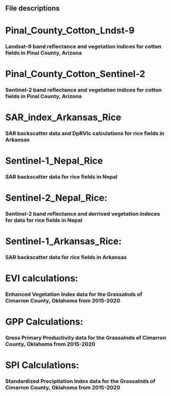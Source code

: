 ## File descriptions

# Pinal_County_Cotton_Lndst-9
### Landsat-9 band reflectance and vegetation indices for cotton fields in Pinal County, Arizona

# Pinal_County_Cotton_Sentinel-2
### Sentinel-2 band reflectance and vegetation indices for cotton fields in Pinal County, Arizona

# SAR_index_Arkansas_Rice
### SAR backscatter data and DpRVIc calculations for rice fields in Arkansas

# Sentinel-1_Nepal_Rice
### SAR backscatter data for rice fields in Nepal

# Sentinel-2_Nepal_Rice: 
### Sentinel-2 band reflectance and derrived vegetation indeces for data for rice fields in Nepal

# Sentinel-1_Arkansas_Rice: 
### SAR backscatter data for rice fields in Arkansas

# EVI calculations: 
### Enhanced Vegetation Index data for the Grassalnds of Cimarron County, Oklahoma from 2015-2020

# GPP Calculations: 
### Gross Primary Productivity data for the Grassalnds of Cimarron County, Oklahoma from 2015-2020

# SPI Calculations: 
### Standardized Precipitation Index data for the Grassalnds of Cimarron County, Oklahoma from 2015-2020
